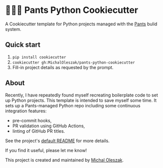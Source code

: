 # 👖🐍🍪 Pants Python Cookiecutter

A Cookiecutter template for Python projects managed with the [Pants](https://www.pantsbuild.org/) bulid system.

## Quick start

1. `pip install cookiecutter`
2. `cookiecutter gh:MichalOleszak/pants-python-cookiecutter`
3. Fill-in project details as requested by the prompt. 

## About

Recently, I have repeatedly found myself recreating boilerplate code to set up Python projects. This template is intended to save myself some time. It sets up a Pants-managed Python repo including some continuous integration features:

* pre-commit hooks,
* PR validation using GitHub Actions,
* linting of GitHub PR titles.

See the project's [default README]({{cookiecutter.project_slug}}/README.md) for more details.

If you find it useful, please let me know!

This project is created and maintained by [Michal Oleszak](https://michaloleszak.com).

